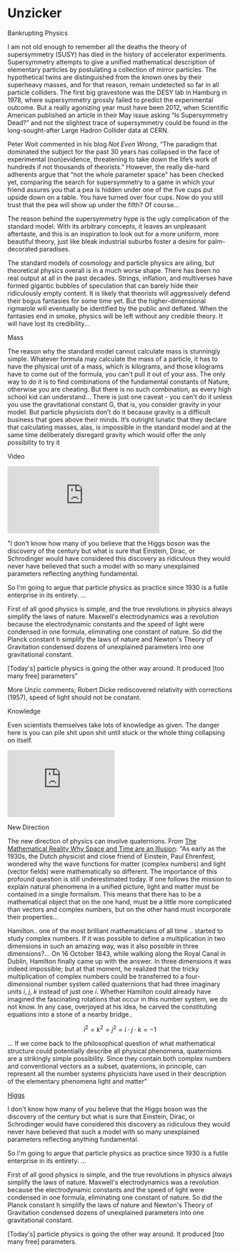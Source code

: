 # Unzicker

Bankrupting Physics

I am not old enough to remember all the deaths the theory of
supersymmetry (SUSY) has died in the history of accelerator
experiments. Supersymmetry attempts to give a unified mathematical
description of elementary particles by postulating a collection of
mirror particles. The hypothetical twins are distinguished from the
known ones by their superheavy masses, and for that reason, remain
undetected so far in all particle colliders. The first big gravestone
was the DESY lab in Hamburg in 1978, where supersymmetry grossly
failed to predict the experimental outcome. But a really agonizing
year must have been 2012, when Scientific American published an
article in their May issue asking “Is Supersymmetry Dead?” and not the
slightest trace of supersymmetry could be found in the
long-sought-after Large Hadron Collider data at CERN.

Peter Woit commented in his blog *Not Even Wrong*, “The paradigm that
dominated the subject for the past 30 years has collapsed in the face
of experimental (non)evidence, threatening to take down the life’s
work of hundreds if not thousands of theorists.” However, the really
die-hard adherents argue that “not the whole parameter space” has been
checked yet, comparing the search for supersymmetry to a game in which
your friend assures you that a pea is hidden under one of the five
cups put upside down on a table. You have turned over four cups. Now
do you still trust that the pea will show up under the fifth?  Of
course...

The reason behind the supersymmetry hype is the ugly complication of
the standard model. With its arbitrary concepts, it leaves an
unpleasant aftertaste, and this is an inspiration to look out for a
more uniform, more beautiful theory, just like bleak industrial
suburbs foster a desire for palm-decorated paradises.

The standard models of cosmology and particle physics are ailing, but
theoretical physics overall is in a much worse shape. There has been
no real output at all in the past decades. Strings, inflation, and
multiverses have formed gigantic bubbles of speculation that can
barely hide their ridiculously empty content. It is likely that
theorists will aggressively defend their bogus fantasies for some time
yet. But the higher-dimensional rigmarole will eventually be
identified by the public and deflated. When the fantasies end in
smoke, physics will be left without any credible theory. It will have
lost its credibility...

Mass

The reason why the standard model cannot calculate mass is
stunningly simple. Whatever formula may calculate the mass of a
particle, it has to have the physical unit of a mass, which is
kilograms, and those kilograms have to come out of the formula, you
can't pull it out of your ass. The only way to do it is to find
combinations of the fundamental constants of Nature, otherwise you are
cheating. But there is no such combination, as every high school kid
can understand... There is just one caveat - you can't do it unless
you use the gravitational constant G, that is, you consider gravity in
your model. But particle physicists don’t do it because gravity is a
difficult business that goes above their minds. It’s outright lunatic
that they declare that calculating masses, alas, is impossible in the
standard model and at the same time deliberately disregard gravity
which would offer the only possibility to try it

Video

<iframe width="340"  src="https://www.youtube.com/embed/0NOaYu-AxsI" frameborder="0" allow="accelerometer; autoplay; clipboard-write; encrypted-media; gyroscope; picture-in-picture" allowfullscreen></iframe>

"I don't know how many of you believe that the Higgs boson was the
discovery of the century but what is sure that Einstein, Dirac, or
Schrodinger would have considered this discovery as ridiculous they
would never have believed that such a model with so many unexplained
parameters reflecting anything fundamental.

So I'm going to argue that particle physics as practice since 1930 is
a futile enterprise in its entirety. ...

First of all good physics is simple, and the true revolutions in
physics always simplify the laws of nature. Maxwell's electrodynamics
was a revolution because the electrodynamic constants and the speed of
light were condensed in one formula, eliminating one constant of
nature.  So did the Planck constant h simplify the laws of nature and
Newton's Theory of Gravitation condensed dozens of unexplained
parameters into one gravitational constant.

[Today's] particle physics is going the other way around. It produced
[too many free] parameters"

More Unzic comments; Robert Dicke rediscovered relativity with
corrections (1957), speed of light should not be constant.

Knowledge

Even scientists themselves take lots of knowledge as given. The danger
here is you can pile shit upon shit until stuck or the whole thing
collapsing on itself.

<iframe width="240"  src="https://www.youtube.com/embed/eREDoqCD4Ps?start=5211&end=5379" frameborder="0" allow="accelerometer; autoplay; clipboard-write; encrypted-media; gyroscope; picture-in-picture" allowfullscreen></iframe>

<a name='quaternions'></a>

New Direction

The new direction of physics can involve quaternions. From [The Mathematical Reality Why Space and Time are an Illusion](https://www.amazon.com/Mathematical-Reality-Space-Time-Illusion/dp/B0849ZXQB1):
"As early as the 1930s, the Dutch physicist and close friend of
Einstein, Paul Ehrenfest, wondered why the wave functions for matter
(complex numbers) and light (vector fields) were mathematically so
different. The importance of this profound question is still
underestimated today. If one follows the mission to explain natural
phenomena in a unified picture, light and matter must be contained in
a single formalism. This means that there has to be a mathematical
object that on the one hand, must be a little more complicated than
vectors and complex numbers, but on the other hand must incorporate
their properties...

Hamilton..  one of the most brilliant mathematicians of all time
.. started to study complex numbers. If it was possible to define a
multiplication in two dimensions in such an amazing way, was it also
possible in three dimensions?... On 16 October 1843, while walking
along the Royal Canal in Dublin, Hamilton finally came up with the
answer. In three dimensions it was indeed impossible; but at that
moment, he realized that the tricky multiplication of complex numbers
could be transferred to a four-dimensional number system called
quaternions that had three imaginary units $i$, $j$, $k$ instead of
just one $i$. Whether Hamilton could already have imagined the
fascinating rotations that occur in this number system, we do not
know. In any case, overjoyed at his idea, he carved the constituting
equations into a stone of a nearby bridge..

$$
i^2 = k^2 = j^2 = i \cdot j \cdot k = -1
$$

... If we come back to the philosophical question of what mathematical
structure could potentially describe all physical phenomena,
quaternions are a strikingly simple possibility. Since they contain
both complex numbers and conventional vectors as a subset,
quaternions, in principle, can represent all the number systems
physicists have used in their description of the elementary phenomena
light and matter"

[Higgs](https://youtu.be/0NOaYu-AxsI?t=6)

I don't know how many of you believe that the Higgs boson was the
discovery of the century but what is sure that Einstein, Dirac, or
Schrodinger would have considered this discovery as ridiculous they
would never have believed that such a model with so many unexplained
parameters reflecting anything fundamental.

So I'm going to argue that particle physics as practice since 1930 is
a futile enterprise in its entirety. ...

First of all good physics is simple, and the true revolutions in
physics always simplify the laws of nature. Maxwell's electrodynamics
was a revolution because the electrodynamic constants and the speed of
light were condensed in one formula, eliminating one constant of
nature.  So did the Planck constant h simplify the laws of nature and
Newton's Theory of Gravitation condensed dozens of unexplained
parameters into one gravitational constant.

[Today's] particle physics is going the other way around. It produced
[too many free] parameters.

